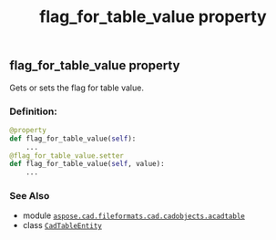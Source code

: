﻿---
title: flag_for_table_value property
second_title: Aspose.CAD for Python via .NET API References
description: 
type: docs
weight: 200
url: /python-net/aspose.cad.fileformats.cad.cadobjects.acadtable/cadtableentity/flag_for_table_value/
is_root: false
---

## flag_for_table_value property


Gets or sets the flag for table value.
### Definition:
```python
@property
def flag_for_table_value(self):
    ...
@flag_for_table_value.setter
def flag_for_table_value(self, value):
    ...
```

### See Also
* module [`aspose.cad.fileformats.cad.cadobjects.acadtable`](../../)
* class [`CadTableEntity`](/cad/python-net/aspose.cad.fileformats.cad.cadobjects.acadtable/cadtableentity)
